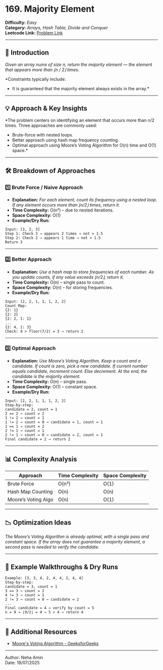# 169. Majority Element

**Difficulty:** *Easy*  
**Category:** *Arrays, Hash Table, Divide and Conquer*  
**Leetcode Link:** [Problem Link](https://leetcode.com/problems/majority-element/)

---

## 📝 Introduction

*Given an array nums of size n, return the majority element — the element that appears more than ⌊n / 2⌋ times.*

*Constraints typically include:<br>
- It is guaranteed that the majority element always exists in the array.*

---

## 💡 Approach & Key Insights

*The problem centers on identifying an element that occurs more than n/2 times. Three approaches are commonly used:<br>
- Brute-force with nested loops.<br>
- Better approach using hash map frequency counting.<br>
- Optimal approach using Moore’s Voting Algorithm for O(n) time and O(1) space.*

---

## 🛠️ Breakdown of Approaches

### 1️⃣ Brute Force / Naive Approach

- **Explanation:** *For each element, count its frequency using a nested loop. If any element occurs more than ⌊n/2⌋ times, return it.*
- **Time Complexity:** O(n²) – due to nested iterations.
- **Space Complexity:** O(1)
- **Example/Dry Run:**

```plaintext
Input: [3, 2, 3]
Step 1: Check 3 → appears 2 times → not > 1.5
Step 2: Check 2 → appears 1 time → not > 1.5
Return 3
```

---

### 2️⃣ Better Approach

- **Explanation:** *Use a hash map to store frequencies of each number. As you update counts, if any value exceeds ⌊n/2⌋, return it.*
- **Time Complexity:** O(n) – single pass to count.
- **Space Complexity:** O(n) – for storing frequencies.
- **Example/Dry Run:**

```plaintext
Input: [2, 2, 1, 1, 1, 2, 2]
Count Map:
{2: 1}
{2: 2}
{2: 2, 1: 1}
...
{2: 4, 1: 3}
Check: 4 > floor(7/2) = 3 → return 2
```

---

### 3️⃣ Optimal Approach

- **Explanation:** *Use Moore’s Voting Algorithm. Keep a count and a candidate. If count is zero, pick a new candidate. If current number equals candidate, increment count. Else decrement. At the end, the candidate is the majority element.*
- **Time Complexity:** O(n) – single pass.
- **Space Complexity:** O(1) – constant space.
- **Example/Dry Run:**

```plaintext
Input: [2, 2, 1, 1, 1, 2, 2]
Step-by-step:
candidate = 2, count = 1
2 == 2 → count = 2
1 != 2 → count = 1
1 != 2 → count = 0 → candidate = 1, count = 1
1 == 1 → count = 2
2 != 1 → count = 1
2 != 1 → count = 0 → candidate = 2, count = 1
Final candidate = 2 → return 2
```

---

## 📊 Complexity Analysis

| Approach             | Time Complexity | Space Complexity |
| -------------------- | --------------- | ---------------- |
| Brute Force          | O(n²)           | O(1)             |
| Hash Map Counting    | O(n)            | O(n)             |
| Moore’s Voting Algo  | O(n)            | O(1)             |

---

## 📉 Optimization Ideas

*The Moore’s Voting Algorithm is already optimal, with a single pass and constant space. If the array does not guarantee a majority element, a second pass is needed to verify the candidate.*

---

## 📌 Example Walkthroughs & Dry Runs

```plaintext
Example: [3, 3, 4, 2, 4, 4, 2, 4, 4]
Step-by-step:
candidate = 3, count = 1
3 == 3 → count = 2
4 != 3 → count = 1
2 != 3 → count = 0 → candidate = 2
...
Final candidate = 4 → verify by count = 5
n = 9 → ⌊9/2⌋ = 4 → 5 > 4 → return 4
```

---

## 🔗 Additional Resources

- [Moore's Voting Algorithm - GeeksforGeeks](https://www.geeksforgeeks.org/theory-of-computation/boyer-moore-majority-voting-algorithm/)

---

Author: Neha Amin <br>
Date: 19/07/2025
